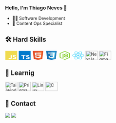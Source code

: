 ### Hello, I'm Thiago Neves 👋

- 🧑‍💻 Software Development
- 📱 Content Ops Specialist

## 🛠️ Hard Skills
<div style="display: inline_block">
  <img align="center" title="Javascript" height="30" width="40" src="https://raw.githubusercontent.com/devicons/devicon/master/icons/javascript/javascript-plain.svg">
  <img align="center" title="Typescript" height="30" width="40" src="https://raw.githubusercontent.com/devicons/devicon/master/icons/typescript/typescript-plain.svg">
  <img align="center" title="HTML" height="30" width="40" src="https://raw.githubusercontent.com/devicons/devicon/master/icons/html5/html5-original.svg">
  <img align="center" title="CSS" height="30" width="40" src="https://raw.githubusercontent.com/devicons/devicon/master/icons/css3/css3-original.svg">
  <img align="center" title="NodeJs" height="30" width="40" src="https://raw.githubusercontent.com/devicons/devicon/master/icons/nodejs/nodejs-original.svg">
  <img align="center" title="ReactJs" height="30" width="40" src="https://raw.githubusercontent.com/devicons/devicon/master/icons/react/react-original.svg">
  <img align="center" title="NextJs" height="30" width="40" src="https://skills.thijs.gg/icons?i=nextjs">
  <img align="center" title="Figma" height="30" width="40" src="https://skills.thijs.gg/icons?i=figma">
</div>
  
## 🚀 Learnig
<div style="display: inline_block">
  <img align="center" title="TailwindCSS" height="30" width="40" src="https://skills.thijs.gg/icons?i=tailwind">
  <img align="center" title="Prisma" height="30" width="40" src="https://skills.thijs.gg/icons?i=prisma">
  <img align="center" title="Linux" height="30" width="40" src="https://skills.thijs.gg/icons?i=linux">
  <img align="center" title="C" height="30" width="40" src="https://skills.thijs.gg/icons?i=c">
  
</div>
                                                                                                                
## 📱 Contact                                                                                                         
                                                                                                                
  <a href="https://www.linkedin.com/in/thiagonevesdealmeida/" target="_blank"><img src="https://img.shields.io/badge/-LinkedIn-%230077B5?style=for-the-badge&logo=linkedin&logoColor=white" target="_blank"></a> 
    <a href = "mailto:thiagonevesdealmeida@gmail.com"><img src="https://img.shields.io/badge/-Gmail-%23333?style=for-the-badge&logo=gmail&logoColor=red" target="_blank"></a>
